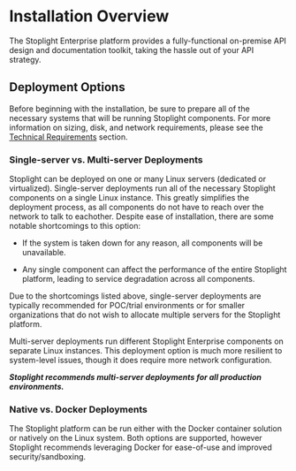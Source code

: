 # Installation Overview

The Stoplight Enterprise platform provides a fully-functional on-premise API design and documentation toolkit, taking the hassle out of your API strategy.

## Deployment Options

Before beginning with the installation, be sure to prepare all of the necessary systems that will be running Stoplight components. For more information on sizing, disk, and network requirements, please see the [Technical Requirements](/technical-requirements) section.

### Single-server vs. Multi-server Deployments

Stoplight can be deployed on one or many Linux servers (dedicated or virtualized). Single-server deployments run all of the necessary Stoplight components on a single Linux instance. This greatly simplifies the deployment process, as all components do not have to reach over the network to talk to eachother. Despite ease of installation, there are some notable shortcomings to this option:

* If the system is taken down for any reason, all components will be unavailable.
  
* Any single component can affect the performance of the entire Stoplight platform, leading to service degradation across all components.

Due to the shortcomings listed above, single-server deployments are typically recommended for POC/trial environments or for smaller organizations that do not wish to allocate multiple servers for the Stoplight platform. 

Multi-server deployments run different Stoplight Enterprise components on separate Linux instances. This deployment option is much more resilient to system-level issues, though it does require more network configuration. 

___Stoplight recommends multi-server deployments for all production environments.___

### Native vs. Docker Deployments

The Stoplight platform can be run either with the Docker container solution or natively on the Linux system. Both options are supported, however Stoplight recommends leveraging Docker for ease-of-use and improved security/sandboxing. 
